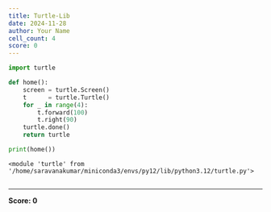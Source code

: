 ```yaml
---
title: Turtle-Lib
date: 2024-11-28
author: Your Name
cell_count: 4
score: 0
---
```


```python
import turtle
```


```python
def home():
    screen = turtle.Screen()
    t      = turtle.Turtle()
    for _ in range(4):
        t.forward(100)
        t.right(90)
    turtle.done()
    return turtle
```


```python
print(home())
```

    <module 'turtle' from '/home/saravanakumar/miniconda3/envs/py12/lib/python3.12/turtle.py'>



```python

```


---
**Score: 0**
